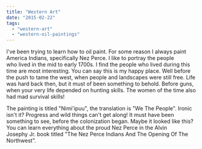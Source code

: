 ```yaml
---
title: "Western Art"
date: "2015-02-22"
tags: 
  - "western-art"
  - "western-oil-paintings"
---
```


I've been trying to learn how to oil paint. For some reason I always paint America Indians, specifically Nez Perce. I like to portray the people who lived in the mid to early 1700s. I find the people who lived during this time are most interesting. You can say this is my happy place. Well before the push to tame the west, when people and landscapes were still free. Life was hard back then, but it must of been something to behold. Before guns, when your very life depended on hunting skills. The women of the time also had mad survival skills!

The painting is titled "Nimi'ipuu", the translation is "We The People". Ironic isn't it? Progress and wild things can't get along! It must have been something to see, before the colonization began. Maybe it looked like this? You can learn everything about the proud Nez Perce in the Alvin Josephy Jr. book titled "The Nez Perce Indians And The Opening Of The Northwest".
